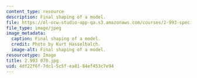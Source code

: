 ```yaml
---
content_type: resource
description: Final shaping of a model.
file: https://ol-ocw-studio-app-qa.s3.amazonaws.com/courses/2-993-special-topics-in-mechanical-engineering-the-art-and-science-of-boat-design-january-iap-2007/4df22f6f7dc15c5fea8184ef453c7e94_2993070.jpg
file_type: image/jpeg
image_metadata:
  caption: Final shaping of a model.
  credit: Photo by Kurt Hasselbalch.
  image-alt: Final shaping of a model.
resourcetype: Image
title: 2.993 070.jpg
uid: 4df22f6f-7dc1-5c5f-ea81-84ef453c7e94
---
```

